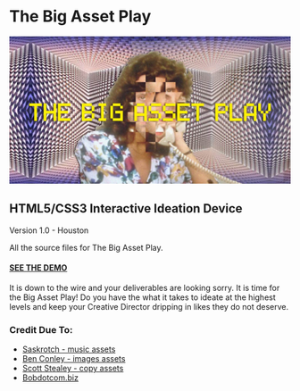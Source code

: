 <h1>The Big Asset Play</h1>
<img src="https://raw.githubusercontent.com/ArledgeMike/thebigassetplay/master/images/fb_header.jpg" />

<h2>HTML5/CSS3 Interactive Ideation Device</h2>

<p>Version 1.0 - Houston</p>

<p>All the source files for The Big Asset Play.</p>
<h4><a href="http://codeandpen.com/thebigassetpla">SEE THE DEMO</a></h4>
<p>It is down to the wire and your deliverables are looking sorry. It is time for the Big Asset Play! Do you have the what it takes to ideate at the highest levels and keep your Creative Director dripping in likes they do not deserve.</p>

<h3>Credit Due To:</h3>
<ul>
<li><a href="https://soundcloud.com/saskrotch">Saskrotch - music assets</a></li>
<li><a href="http://benconley.com">Ben Conley - images assets</a></li>
<li><a href="http://www.storyclubmagazine.com/stories/be-conscientious-when-using-superlatives-scott-stealey">Scott Stealey - copy assets</a></li>
<li><a href="http://www.bobdotbiz.com">Bobdotcom.biz</a></li>
</ul>
